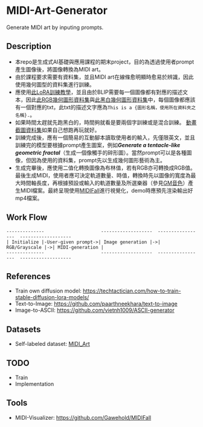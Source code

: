 # MIDI-Art-Generator
Generate MIDI art by inputing prompts.

## Description
- 本repo是生成式AI基礎與應用課程的期末project，目的為透過使用者prompt產生圖像後，將圖像轉換為MIDI art。
- 由於課程要求需要有資料集，並且MIDI art在線條愈明顯時愈易於辨識，因此使用幾何圖型的資料集進行訓練。
- 應使用[此LoRA訓練教學](https://techtactician.com/how-to-train-stable-diffusion-lora-models/)，並且由於BLIP需要每一個圖像都有對應的描述文本，因此[此RGB幾何圖形資料集](https://www.kaggle.com/datasets/dineshpiyasamara/geometric-shapes-dataset)與[此黑白幾何圖形資料集](https://www.kaggle.com/datasets/shuvokumarbasak4004/geometric-shapes-new-and-update-dataset)中，每個圖像都應該有一個對應的txt，此txt的描述文字應為```This is a {圖形名稱，使用所在資料夾之名稱}.```。
- 如果時間太趕就先跑黑白的，時間夠就看是要兩個字訓練或是混合訓練。
[動畫截圖資料集](https://www.kaggle.com/datasets/diraizel/anime-images-dataset
)如果自己想跑再玩就好。
- 訓練完成後，應有一個簡易的互動腳本讀取使用者的輸入，先僅限英文，並且訓練完的模型要根據prompt產生圖案，例如***Generate a tentacle-like geometric fractal***（生成一個像觸手的碎形圖）。當然prompt可以是各種圖像，但因為使用的資料集，prompt先以生成幾何圖形藝術為主。
- 生成完畢後，應使用二值化轉換圖像為布林值，若有RGB亦可轉換成RGB值。
最後生成MIDI，使用者應可決定軌道數量、時值，轉換時先以圖像的寬度為最大時間軸長度，再根據預設或輸入的軌道數量及所選樂器（參見[GM音色](https://radio.cvgm.net/demovibes/platform/48/)）產生MIDI檔案。最終呈現使用[MIDIFall](https://github.com/Gawehold/MIDIFall)進行視覺化，demo時應預先渲染輸出好mp4檔案。

## Work Flow
```
--------------                     -------------------  -----------------  -------------------
| Initialize |-User-given prompt->| Image generation |->| RGB/Grayscale |->| MIDI-generation |
--------------                     -------------------  -----------------  -------------------
```

## References
- Train own diffusion model: https://techtactician.com/how-to-train-stable-diffusion-lora-models/
- Text-to-Image: https://github.com/paarthneekhara/text-to-image
- Image-to-ASCII: https://github.com/vietnh1009/ASCII-generator

## Datasets
- Self-labeled dataset: [MIDI_Art](https://huggingface.co/datasets/LunaticGhoulPiano/MIDI_Art)

## TODO
- Train
- Implementation

## Tools
- MIDI-Visualizer: https://github.com/Gawehold/MIDIFall